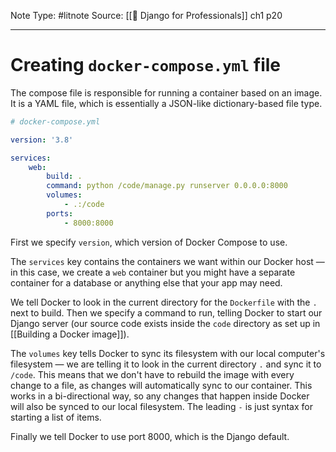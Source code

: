 Note Type: #litnote
Source: [[📖 Django for Professionals]] ch1 p20

---
# Creating `docker-compose.yml` file
The compose file is responsible for running a container based on an image. It is a YAML file, which is essentially a JSON-like dictionary-based file type.
```YAML
# docker-compose.yml

version: '3.8'

services:
	web:
		build: .
		command: python /code/manage.py runserver 0.0.0.0:8000
		volumes:
			- .:/code
		ports:
			- 8000:8000
```

First we specify `version`, which version of Docker Compose to use.

The `services` key contains the containers we want within our Docker host — in this case, we create a `web` container but you might have a separate container for a database or anything else that your app may need.

We tell Docker to look in the current directory for the `Dockerfile` with the `.` next to build. Then we specify a command to run, telling Docker to start our Django server (our source code exists inside the `code` directory as set up in [[Building a Docker image]]).

The `volumes` key tells Docker to sync its filesystem with our local computer's filesystem — we are telling it to look in the current directory `.` and sync it to `/code`. This means that we don't have to rebuild the image with every change to a file, as changes will automatically sync to our container. This works in a bi-directional way, so any changes that happen inside Docker will also be synced to our local filesystem. The leading `-` is just syntax for starting a list of items.

Finally we tell Docker to use port 8000, which is the Django default.

